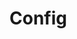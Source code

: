 # Config

<!-- Generated by documentation.js. Update this documentation by updating the source code. -->
